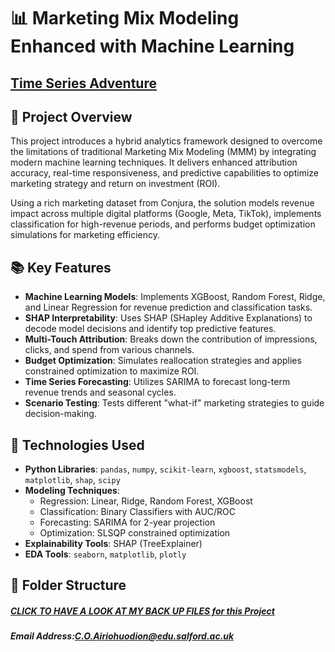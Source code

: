 # 📊 Marketing Mix Modeling Enhanced with Machine Learning

## [Time Series Adventure](https://github.com/Clemobrain/Clem_Portfolio/blob/main/Advanced%20DB%20Project)

## 🚀 Project Overview

This project introduces a hybrid analytics framework designed to overcome the limitations of traditional Marketing Mix Modeling (MMM) by integrating modern machine learning techniques. It delivers enhanced attribution accuracy, real-time responsiveness, and predictive capabilities to optimize marketing strategy and return on investment (ROI).

Using a rich marketing dataset from Conjura, the solution models revenue impact across multiple digital platforms (Google, Meta, TikTok), implements classification for high-revenue periods, and performs budget optimization simulations for marketing efficiency.

## 📚 Key Features

- **Machine Learning Models**: Implements XGBoost, Random Forest, Ridge, and Linear Regression for revenue prediction and classification tasks.
- **SHAP Interpretability**: Uses SHAP (SHapley Additive Explanations) to decode model decisions and identify top predictive features.
- **Multi-Touch Attribution**: Breaks down the contribution of impressions, clicks, and spend from various channels.
- **Budget Optimization**: Simulates reallocation strategies and applies constrained optimization to maximize ROI.
- **Time Series Forecasting**: Utilizes SARIMA to forecast long-term revenue trends and seasonal cycles.
- **Scenario Testing**: Tests different "what-if" marketing strategies to guide decision-making.

## 🧪 Technologies Used

- **Python Libraries**: `pandas`, `numpy`, `scikit-learn`, `xgboost`, `statsmodels`, `matplotlib`, `shap`, `scipy`
- **Modeling Techniques**:
  - Regression: Linear, Ridge, Random Forest, XGBoost
  - Classification: Binary Classifiers with AUC/ROC
  - Forecasting: SARIMA for 2-year projection
  - Optimization: SLSQP constrained optimization
- **Explainability Tools**: SHAP (TreeExplainer)
- **EDA Tools**: `seaborn`, `matplotlib`, `plotly`

## 📁 Folder Structure


##### [CLICK TO HAVE A LOOK AT MY BACK UP FILES for this Project](https://github.com/Clemobrain/Clem_Portfolio/blob/main/Advanced%20DB%20Project)
##### Email Address:C.O.Airiohuodion@edu.salford.ac.uk

